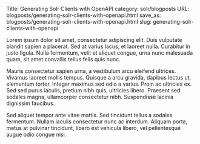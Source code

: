 Title: Generating Solr Clients with OpenAPI
category: solr/blogposts
URL: blogposts/generating-solr-clients-with-openapi.html
save_as: blogposts/generating-solr-clients-with-openapi.html
slug: generating-solr-clients-with-openapi

Lorem ipsum dolor sit amet, consectetur adipiscing elit.
Duis vulputate blandit sapien a placerat.
Sed at varius lacus, et laoreet nulla.
Curabitur in justo ligula.
Nulla fermentum, velit et aliquet congue, urna nunc malesuada quam, sit amet convallis tellus felis quis nunc.

Mauris consectetur sapien urna, a vestibulum arcu eleifend ultrices.
Vivamus laoreet mollis tempus.
Quisque a arcu gravida, dapibus lectus ut, elementum tortor.
Integer maximus sed odio a varius.
Proin ac ultricies ex.
Sed sed purus iaculis, pretium nibh quis, ultricies libero.
Praesent sed sodales magna, ullamcorper consectetur nibh.
Suspendisse lacinia dignissim faucibus.

Sed aliquet tempor ante vitae mattis.
Sed tincidunt tellus a sodales fermentum.
Nullam iaculis consectetur nunc ac interdum.
Aliquam porta, metus at pulvinar tincidunt, libero est vehicula libero, vel pellentesque augue odio congue nisi.
